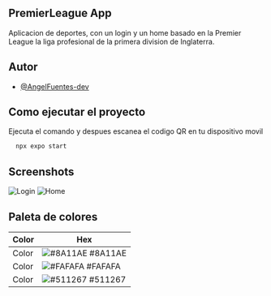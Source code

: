## PremierLeague App
Aplicacion de deportes, con un login y un home basado en la Premier League la liga profesional de la primera division de Inglaterra.




## Autor

- [@AngelFuentes-dev](https://www.github.com/AngelFuentes-dev)


## Como ejecutar el proyecto

Ejecuta el comando y despues escanea el codigo QR en tu dispositivo movil

```bash
  npx expo start

```

## Screenshots
![Login](https://github.com/AngelFuentes-dev/PremierLeagueApp/assets/135641393/ab6e7b68-1cea-4e47-bd7c-2437e1ebd461)
![Home](https://github.com/AngelFuentes-dev/PremierLeagueApp/assets/135641393/46fd4a7a-bdf3-4740-83cc-3c806f86970f)



## Paleta de colores

| Color             | Hex                                                                |
| ----------------- | ------------------------------------------------------------------ |
|  Color | ![#8A11AE](https://via.placeholder.com/10/8A11AE?text=+) #8A11AE |
|  Color | ![#FAFAFA](https://via.placeholder.com/10/FAFAFA?text=+) #FAFAFA |
|  Color | ![#511267](https://via.placeholder.com/10/511267?text=+) #511267 |
